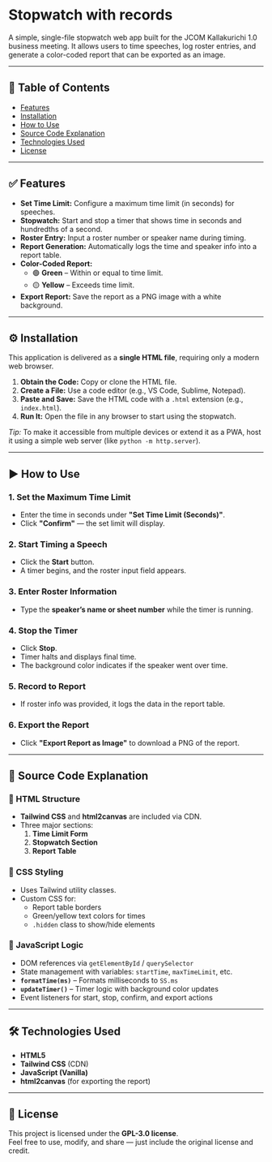 
# Stopwatch with records

A simple, single-file stopwatch web app built for the JCOM Kallakurichi 1.0 business meeting. It allows users to time speeches, log roster entries, and generate a color-coded report that can be exported as an image.

---

## 📑 Table of Contents

- [Features](#features)
- [Installation](#installation)
- [How to Use](#how-to-use)
- [Source Code Explanation](#source-code-explanation)
- [Technologies Used](#technologies-used)
- [License](#license)

---

## ✅ Features

- **Set Time Limit:** Configure a maximum time limit (in seconds) for speeches.
- **Stopwatch:** Start and stop a timer that shows time in seconds and hundredths of a second.
- **Roster Entry:** Input a roster number or speaker name during timing.
- **Report Generation:** Automatically logs the time and speaker info into a report table.
- **Color-Coded Report:**
  - 🟢 **Green** – Within or equal to time limit.
  - 🟡 **Yellow** – Exceeds time limit.
- **Export Report:** Save the report as a PNG image with a white background.

---

## ⚙️ Installation

This application is delivered as a **single HTML file**, requiring only a modern web browser.

1. **Obtain the Code:** Copy or clone the HTML file.
2. **Create a File:** Use a code editor (e.g., VS Code, Sublime, Notepad).
3. **Paste and Save:** Save the HTML code with a `.html` extension (e.g., `index.html`).
4. **Run It:** Open the file in any browser to start using the stopwatch.

*Tip:* To make it accessible from multiple devices or extend it as a PWA, host it using a simple web server (like `python -m http.server`).

---

## ▶️ How to Use

### 1. Set the Maximum Time Limit
- Enter the time in seconds under **"Set Time Limit (Seconds)"**.
- Click **"Confirm"** — the set limit will display.

### 2. Start Timing a Speech
- Click the **Start** button.
- A timer begins, and the roster input field appears.

### 3. Enter Roster Information
- Type the **speaker’s name or sheet number** while the timer is running.

### 4. Stop the Timer
- Click **Stop**.
- Timer halts and displays final time.
- The background color indicates if the speaker went over time.

### 5. Record to Report
- If roster info was provided, it logs the data in the report table.

### 6. Export the Report
- Click **"Export Report as Image"** to download a PNG of the report.

---

## 🧠 Source Code Explanation

### 📄 HTML Structure

- **Tailwind CSS** and **html2canvas** are included via CDN.
- Three major sections:
  1. **Time Limit Form**
  2. **Stopwatch Section**
  3. **Report Table**

### 🎨 CSS Styling

- Uses Tailwind utility classes.
- Custom CSS for:
  - Report table borders
  - Green/yellow text colors for times
  - `.hidden` class to show/hide elements

### 📜 JavaScript Logic

- DOM references via `getElementById` / `querySelector`
- State management with variables: `startTime`, `maxTimeLimit`, etc.
- **`formatTime(ms)`** – Formats milliseconds to `SS.ms`
- **`updateTimer()`** – Timer logic with background color updates
- Event listeners for start, stop, confirm, and export actions

---

## 🛠 Technologies Used

- **HTML5**
- **Tailwind CSS** (CDN)
- **JavaScript (Vanilla)**
- **html2canvas** (for exporting the report)

---

## 🪪 License

This project is licensed under the **GPL-3.0 license**.  
Feel free to use, modify, and share — just include the original license and credit.


